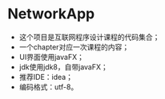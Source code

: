 # NetworkApp

* 这个项目是互联网程序设计课程的代码集合； 
* 一个chapter对应一次课程的内容；
* UI界面使用javaFX；
* jdk使用jdk8，自带javaFX；
* 推荐IDE：idea；
* 编码格式：utf-8。